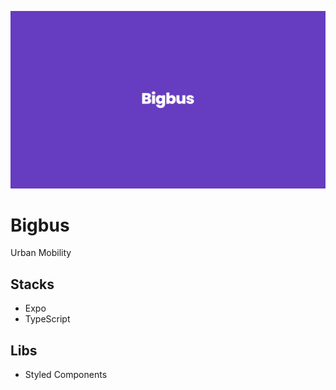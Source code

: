 ![App Cover](.github/cover.png)

# Bigbus

Urban Mobility

## Stacks

- Expo
- TypeScript

## Libs

- Styled Components